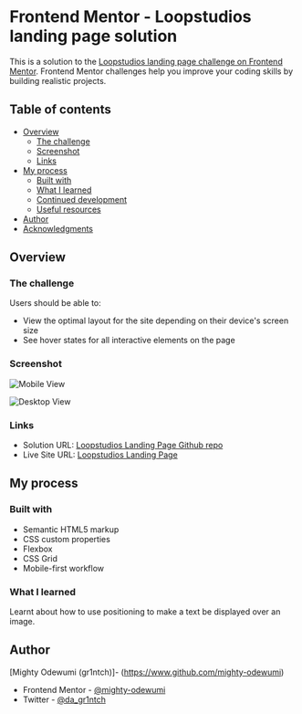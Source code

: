 # Frontend Mentor - Loopstudios landing page solution

This is a solution to the [Loopstudios landing page challenge on Frontend Mentor](https://www.frontendmentor.io/challenges/loopstudios-landing-page-N88J5Onjw). Frontend Mentor challenges help you improve your coding skills by building realistic projects. 

## Table of contents

- [Overview](#overview)
  - [The challenge](#the-challenge)
  - [Screenshot](#screenshot)
  - [Links](#links)
- [My process](#my-process)
  - [Built with](#built-with)
  - [What I learned](#what-i-learned)
  - [Continued development](#continued-development)
  - [Useful resources](#useful-resources)
- [Author](#author)
- [Acknowledgments](#acknowledgments)


## Overview

### The challenge

Users should be able to:

- View the optimal layout for the site depending on their device's screen size
- See hover states for all interactive elements on the page

### Screenshot

![Mobile View](./images/localhost_7024_loopstudios_(Nexus6P).png)

![Desktop View](./images/localhost_7679_loopstudios_(NestHubMax).png)

### Links

- Solution URL: [Loopstudios Landing Page Github repo](https://www.github.com/mighty-odewumi/loopstudios-landing-page)
- Live Site URL: [Loopstudios Landing Page](https://mighty-odewumi.github.io/loopstudios-landing-page)

## My process

### Built with

- Semantic HTML5 markup
- CSS custom properties
- Flexbox
- CSS Grid
- Mobile-first workflow

### What I learned

Learnt about how to use positioning to make a text be displayed over an image.


## Author

[Mighty Odewumi (gr1ntch)]- (https://www.github.com/mighty-odewumi)
- Frontend Mentor - [@mighty-odewumi](https://www.frontendmentor.io/profile/mighty-odewumi)
- Twitter - [@da_gr1ntch](https://www.twitter.com/da_gr1ntch)
